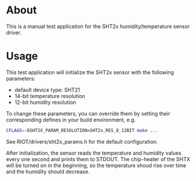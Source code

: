 # About
This is a manual test application for the SHT2x humidity/temperature sensor driver.

# Usage
This test application will initialize the SHT2x sensor with the following parameters:
 - default device type: SHT21
 - 14-bit temperature resolution
 - 12-bit humidity resolution

To change these parameters, you can override them by setting their corresponding
defines in your build environment, e.g.
```bash
CFLAGS=-DSHT2X_PARAM_RESOLUTION=SHT2x_RES_8_12BIT make ...
```
See RIOT/drivers/sht2x_params.h for the default configuration.

After initialization, the sensor reads the temperature and humidity values every
one second and prints them to STDOUT. The chip-heater of the SHTX will be turned on in the beginning, so the temperature shoud rise over time and the humidity should decrease.
